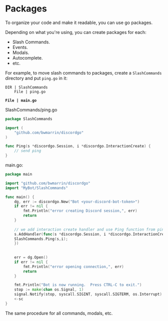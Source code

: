 # Packages

To organize your code and make it readable, you can use go packages.

Depending on what you're using, you can create packages for each:

* Slash Commands.
* Events.
* Modals.
* Autocomplete.
* etc.

For example, to move slash commands to packages, create a `SlashCommands` directory and put `ping.go` in it:

<pre><code>DIR | SlashCommands
    File | ping.go
    
<strong>File | main.go
</strong></code></pre>

SlashCommands/ping.go

```go
package SlashCommands

import (
	"github.com/bwmarrin/discordgo"
)

func Ping(s *discordgo.Session, i *discordgo.InteractionCreate) {
	// send ping
}

```

main.go:

```go
package main

import "github.com/bwmarrin/discordgo"
import "MyBot/SlashCommands"

func main() {
	dg, err := discordgo.New("Bot <your-discord-bot-token>")
	if err != nil {
		fmt.Println("error creating Discord session,", err)
		return
	}
	
	// we add interaction create handler and use Ping function from ping.go
	s.AddHandler(func(s *discordgo.Session, i *discordgo.InteractionCreate) {
	SlashCommands.Ping(s,i);
	})	
	
	
	err = dg.Open()
	if err != nil {
		fmt.Println("error opening connection,", err)
		return
	}

	fmt.Println("Bot is now running.  Press CTRL-C to exit.")
	stop := make(chan os.Signal, 1)
	signal.Notify(stop, syscall.SIGINT, syscall.SIGTERM, os.Interrupt)
	<-sc
}
```

The same procedure for all commands, modals, etc.
